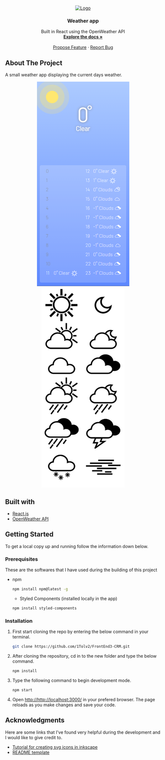 <div id="top"></div>

<!-- PROJECT LOGO -->
<br />
<div align="center">
  <a href="https://github.com/1Tolv2/weather-app">
    <img src="https://upload.wikimedia.org/wikipedia/commons/a/a7/React-icon.svg" alt="Logo" width="80" height="80">
  </a>

<h3 align="center">Weather app</h3>

  <p align="center">
    Built in React using the OpenWeather API
    <br />
    <a href="https://github.com/1Tolv2/Weather-app"><strong>Explore the docs »</strong></a>
    <br />
    <br />
    <a href="https://github.com/1Tolv2/Weather-app/issues">Propose Feature</a>
	  ·
    <a href="https://github.com/1Tolv2/Weather-app/issues">Report Bug</a>
  </p>
</div>

<!-- ABOUT THE PROJECT -->
## About The Project

A small weather app displaying the current days weather.
<div align="center">
<img src="/public/screenshot-goodday.png" alt="App screenshot of clear day"/>
<img src="/public/weather-app-icons-preview.png" alt="Weather icon preview" height="650px"/>
</div>

## Built with
* [React.js](https://reactjs.org/)
* [OpenWeather API](https://openweathermap.org/)

<!-- GETTING STARTED -->
## Getting Started

To get a local copy up and running follow the information down below.

### Prerequisites

These are the softwares that I have used during the building of this project
* npm
  ```sh
  npm install npm@latest -g
  ```
  * Styled Components (installed locally in the app)
  ```sh
  npm install styled-components
  ```
### Installation
 
1. First start cloning the repo by entering the below command in your terminal.
   ```sh
   git clone https://github.com/1Tolv2/FrontEnd3-CRM.git
   ```
2. After cloning the repository, cd in to the new folder and type the below command.
   ```sh
   npm install
   ```
3. Type the following command to begin development mode.
   ```sh
   npm start
   ```
4. Open <a href="http://http://localhost:3000/">http://http://localhost:3000/</a> in your prefered browser.
The page reloads as you make changes and save your code.



<!-- ACKNOWLEDGMENTS -->
## Acknowledgments

Here are some links that I've found very helpful during the development and I would like to give credit to.

* [Tutorial for creating svg icons in inkscape](https://www.youtube.com/channel/UCEQXp_fcqwPcqrzNtWJ1w9w)
* [README template](https://github.com/othneildrew/Best-README-Template)
